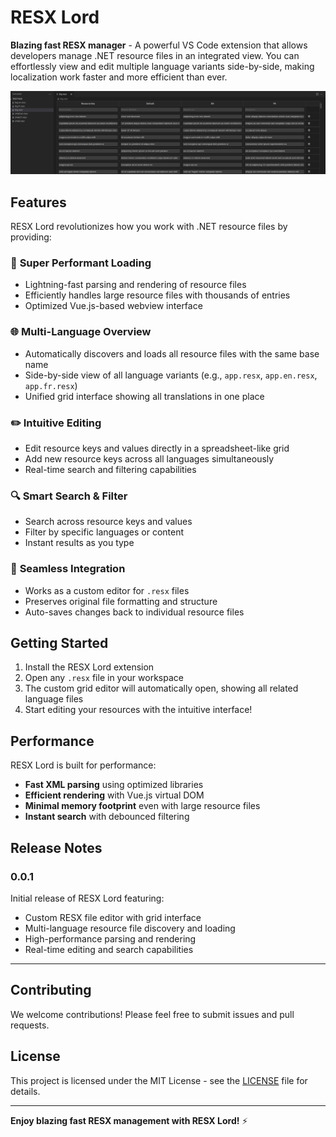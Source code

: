 # RESX Lord

**Blazing fast RESX manager** - A powerful VS Code extension that allows developers manage .NET resource files in an integrated view. You can effortlessly view and edit multiple language variants side-by-side, making localization work faster and more efficient than ever.

![RESX Lord Grid](./images/big-with-add-clear.png)

## Features

RESX Lord revolutionizes how you work with .NET resource files by providing:

### 🚀 **Super Performant Loading**
- Lightning-fast parsing and rendering of resource files
- Efficiently handles large resource files with thousands of entries
- Optimized Vue.js-based webview interface

### 🌐 **Multi-Language Overview**
- Automatically discovers and loads all resource files with the same base name
- Side-by-side view of all language variants (e.g., `app.resx`, `app.en.resx`, `app.fr.resx`)
- Unified grid interface showing all translations in one place

### ✏️ **Intuitive Editing**
- Edit resource keys and values directly in a spreadsheet-like grid
- Add new resource keys across all languages simultaneously
- Real-time search and filtering capabilities

### 🔍 **Smart Search & Filter**
- Search across resource keys and values
- Filter by specific languages or content
- Instant results as you type

### 💾 **Seamless Integration**
- Works as a custom editor for `.resx` files
- Preserves original file formatting and structure
- Auto-saves changes back to individual resource files

## Getting Started

1. Install the RESX Lord extension
2. Open any `.resx` file in your workspace
3. The custom grid editor will automatically open, showing all related language files
4. Start editing your resources with the intuitive interface!

## Performance

RESX Lord is built for performance:
- **Fast XML parsing** using optimized libraries
- **Efficient rendering** with Vue.js virtual DOM
- **Minimal memory footprint** even with large resource files
- **Instant search** with debounced filtering

## Release Notes

### 0.0.1

Initial release of RESX Lord featuring:
- Custom RESX file editor with grid interface
- Multi-language resource file discovery and loading
- High-performance parsing and rendering
- Real-time editing and search capabilities

---

## Contributing

We welcome contributions! Please feel free to submit issues and pull requests.

## License

This project is licensed under the MIT License - see the [LICENSE](./LICENSE) file for details.

---

**Enjoy blazing fast RESX management with RESX Lord!** ⚡
